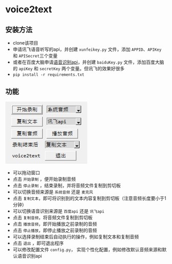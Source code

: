# voice2text

## 安装方法

- clone该项目
- 申请讯飞语音听写的api，并创建 `xunfeikey.py` 文件，添加 `APPID`、`APIKey` 和 `APISecret`三个变量
- 或者在百度大脑申请[语音识别api](https://ai.baidu.com/tech/speech)，并创建 `baiduKey.py` 文件，添加百度大脑的 `apiKey` 和 `secretKey` 两个变量。但讯飞的效果好很多
- `pip install -r requirements.txt`

## 功能

![image-20220120210455773](assets/image-20220120210455773.png)

- 可以拖动窗口
- 点击 `开始录制` ，便开始录制音频
- 点击 `停止录制` ，结束录制，并将音频文件复制到剪切板
- 可以切换音频来源是 `系统音频` 还是 `麦克风`
- 点击 `复制文本`，即可将识别到的文本内容复制到剪切板（注意音频长度要小于1分钟）
- 可以切换语音识别来源是 `百度api` 还是 `讯飞api`
- 点击 `复制音频`，将音频文件复制到剪切板
- 点击 `播放音频`，即开始播放之前录制的音频
- 点击 `停止播放`，即停止播放之前录制的音频
- 可以选择录制结束后自动执行的操作，例如复制文本和复制音频
- 点击 `退出` ，即可退出程序
- 可以修改配置文件 `config.py`， 实现个性化配置，例如修改默认音频来源和默认语音识别api